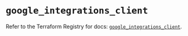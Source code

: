 # `google_integrations_client`

Refer to the Terraform Registry for docs: [`google_integrations_client`](https://registry.terraform.io/providers/hashicorp/google-beta/6.36.1/docs/resources/google_integrations_client).
